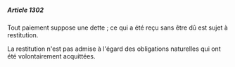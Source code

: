 ##### Article 1302

Tout paiement suppose une dette ; ce qui a été reçu sans être dû est sujet à restitution.

La restitution n'est pas admise à l'égard des obligations naturelles qui ont été volontairement acquittées.

